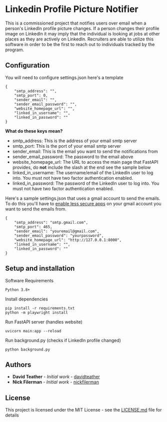 # Linkedin Profile Picture Notifier

This is a commissioned project that notifies users over email when a person's LinkedIn
profile picture changes. If a person changes their profile image on LinkedIn it may imply
that the individual is looking at jobs at other places as they are actively on LinkedIn.
Recruiters are able to utilize this software in order to be the first to reach out to
individuals tracked by the program.

## Configuration

You will need to configure settings.json here's a template

```
{
    "smtp_address": "",
    "smtp_port": 0,
    "sender_email": "",
    "sender_email_password": "",
    "website_homepage_url": "",
    "linked_in_username": "",
    "linked_in_password": ""
}
```

**What do these keys mean?**

- smtp_address: This is the address of your email smtp server
- smtp_port: This is the port of your email smtp server
- sender_email: This is the email you want to send the notifications from
- sender_email_password: The password to the email above
- website_homepage_url: The URL to access the main page that FastAPI provides, do **not** include the slash at the end see the sample below
- linked_in_username: The username/email of the LinkedIn user to log into. You must not have two factor authentication enabled.
- linked_in_password: The password of the LinkedIn user to log into. You must not have two factor authentication enabled.

Here's a sample settings.json that uses a gmail account to send the emails. To do this you'll have to [enable less secure apps](https://support.google.com/accounts/answer/6010255?hl=en) on your gmail account you want to send the emails from.

```
{
    "smtp_address": "smtp.gmail.com",
    "smtp_port": 465,
    "sender_email": "youremail@gmail.com",
    "sender_email_password": "yourpassword",
    "website_homepage_url": "http://127.0.0.1:8000",
    "linked_in_username": "",
    "linked_in_password": ""
}
```

## Setup and installation

Software Requirements
```
Python 3.8+
```

Install dependencies
```
pip install -r requirements.txt
python -m playwright install
```

Run FastAPI server (handles website)

```
uvicorn main:app --reload
```

Run background.py (checks if LinkedIn profile changed)

```
python background.py
```

## Authors

* **David Teather** - *Initial work* - [davidteather](https://github.com/davidteather)
* **Nick Filerman** - *Initial work* - [nickfilerman](https://github.com/nickfilerman)

## License

This project is licensed under the MIT License - see the [LICENSE.md](LICENSE.md) file for details
